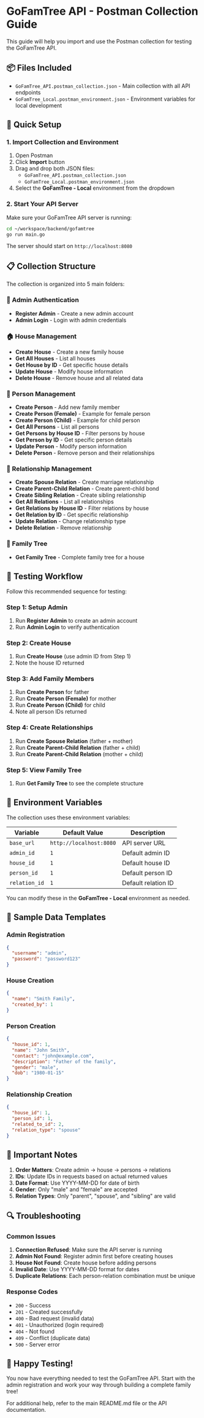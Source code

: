# GoFamTree API - Postman Collection Guide

This guide will help you import and use the Postman collection for testing the GoFamTree API.

## 📦 Files Included

- `GoFamTree_API.postman_collection.json` - Main collection with all API endpoints
- `GoFamTree_Local.postman_environment.json` - Environment variables for local development

## 🚀 Quick Setup

### 1. Import Collection and Environment

1. Open Postman
2. Click **Import** button
3. Drag and drop both JSON files:
   - `GoFamTree_API.postman_collection.json`
   - `GoFamTree_Local.postman_environment.json`
4. Select the **GoFamTree - Local** environment from the dropdown

### 2. Start Your API Server

Make sure your GoFamTree API server is running:

```bash
cd ~/workspace/backend/gofamtree
go run main.go
```

The server should start on `http://localhost:8080`

## 📋 Collection Structure

The collection is organized into 5 main folders:

### 🔐 Admin Authentication
- **Register Admin** - Create a new admin account
- **Admin Login** - Login with admin credentials

### 🏠 House Management
- **Create House** - Create a new family house
- **Get All Houses** - List all houses
- **Get House by ID** - Get specific house details
- **Update House** - Modify house information
- **Delete House** - Remove house and all related data

### 👥 Person Management
- **Create Person** - Add new family member
- **Create Person (Female)** - Example for female person
- **Create Person (Child)** - Example for child person
- **Get All Persons** - List all persons
- **Get Persons by House ID** - Filter persons by house
- **Get Person by ID** - Get specific person details
- **Update Person** - Modify person information
- **Delete Person** - Remove person and their relationships

### 🔗 Relationship Management
- **Create Spouse Relation** - Create marriage relationship
- **Create Parent-Child Relation** - Create parent-child bond
- **Create Sibling Relation** - Create sibling relationship
- **Get All Relations** - List all relationships
- **Get Relations by House ID** - Filter relations by house
- **Get Relation by ID** - Get specific relationship
- **Update Relation** - Change relationship type
- **Delete Relation** - Remove relationship

### 🌳 Family Tree
- **Get Family Tree** - Complete family tree for a house

## 🎯 Testing Workflow

Follow this recommended sequence for testing:

### Step 1: Setup Admin
1. Run **Register Admin** to create an admin account
2. Run **Admin Login** to verify authentication

### Step 2: Create House
1. Run **Create House** (use admin ID from Step 1)
2. Note the house ID returned

### Step 3: Add Family Members
1. Run **Create Person** for father
2. Run **Create Person (Female)** for mother
3. Run **Create Person (Child)** for child
4. Note all person IDs returned

### Step 4: Create Relationships
1. Run **Create Spouse Relation** (father + mother)
2. Run **Create Parent-Child Relation** (father + child)
3. Run **Create Parent-Child Relation** (mother + child)

### Step 5: View Family Tree
1. Run **Get Family Tree** to see the complete structure

## 🔧 Environment Variables

The collection uses these environment variables:

| Variable | Default Value | Description |
|----------|---------------|-------------|
| `base_url` | `http://localhost:8080` | API server URL |
| `admin_id` | `1` | Default admin ID |
| `house_id` | `1` | Default house ID |
| `person_id` | `1` | Default person ID |
| `relation_id` | `1` | Default relation ID |

You can modify these in the **GoFamTree - Local** environment as needed.

## 📝 Sample Data Templates

### Admin Registration
```json
{
  "username": "admin",
  "password": "password123"
}
```

### House Creation
```json
{
  "name": "Smith Family",
  "created_by": 1
}
```

### Person Creation
```json
{
  "house_id": 1,
  "name": "John Smith",
  "contact": "john@example.com",
  "description": "Father of the family",
  "gender": "male",
  "dob": "1980-01-15"
}
```

### Relationship Creation
```json
{
  "house_id": 1,
  "person_id": 1,
  "related_to_id": 2,
  "relation_type": "spouse"
}
```

## 🚨 Important Notes

1. **Order Matters**: Create admin → house → persons → relations
2. **IDs**: Update IDs in requests based on actual returned values
3. **Date Format**: Use YYYY-MM-DD for date of birth
4. **Gender**: Only "male" and "female" are accepted
5. **Relation Types**: Only "parent", "spouse", and "sibling" are valid

## 🔍 Troubleshooting

### Common Issues

1. **Connection Refused**: Make sure the API server is running
2. **Admin Not Found**: Register admin first before creating houses
3. **House Not Found**: Create house before adding persons
4. **Invalid Date**: Use YYYY-MM-DD format for dates
5. **Duplicate Relations**: Each person-relation combination must be unique

### Response Codes

- `200` - Success
- `201` - Created successfully
- `400` - Bad request (invalid data)
- `401` - Unauthorized (login required)
- `404` - Not found
- `409` - Conflict (duplicate data)
- `500` - Server error

## 🎉 Happy Testing!

You now have everything needed to test the GoFamTree API. Start with the admin registration and work your way through building a complete family tree!

For additional help, refer to the main README.md file or the API documentation. 